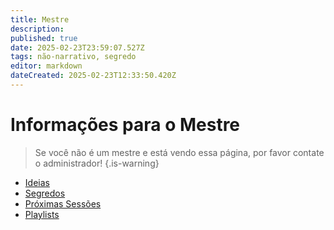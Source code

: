 ```yaml
---
title: Mestre
description: 
published: true
date: 2025-02-23T23:59:07.527Z
tags: não-narrativo, segredo
editor: markdown
dateCreated: 2025-02-23T12:33:50.420Z
---
```


# Informações para o Mestre

> Se você não é um mestre e está vendo essa página, por favor contate o administrador!
{.is-warning}

- [Ideias](/mestre/ideias)
- [Segredos](/mestre/segredos)
- [Próximas Sessões](/mestre/proximo)
- [Playlists](/mestre/playlists)